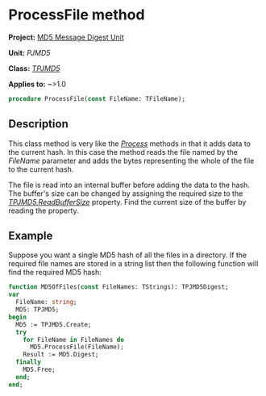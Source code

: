 # ProcessFile method

**Project:** [MD5 Message Digest Unit](../API.md)

**Unit:** _PJMD5_

**Class:** [_TPJMD5_](./TPJMD5.md)

**Applies to:** ~>1.0

```pascal
procedure ProcessFile(const FileName: TFileName);
```

## Description

This class method is very like the [_Process_](./TPJMD5-Process.md) methods in that it adds data to the current hash. In this case the method reads the file named by the _FileName_ parameter and adds the bytes representing the whole of the file to the current hash.

The file is read into an internal buffer before adding the data to the hash. The buffer's size can be changed by assigning the required size to the [_TPJMD5.ReadBufferSize_](./TPJMD5-ReadBufferSize.md) property. Find the current size of the buffer by reading the property.

## Example

Suppose you want a single MD5 hash of all the files in a directory. If the required file names are stored in a string list then the following function will find the required MD5 hash:

```pascal
function MD5OfFiles(const FileNames: TStrings): TPJMD5Digest;
var
  FileName: string;
  MD5: TPJMD5;
begin
  MD5 := TPJMD5.Create;
  try
    for FileName in FileNames do
      MD5.ProcessFile(FileName);
    Result := MD5.Digest;
  finally
    MD5.Free;
  end;
end;
```

